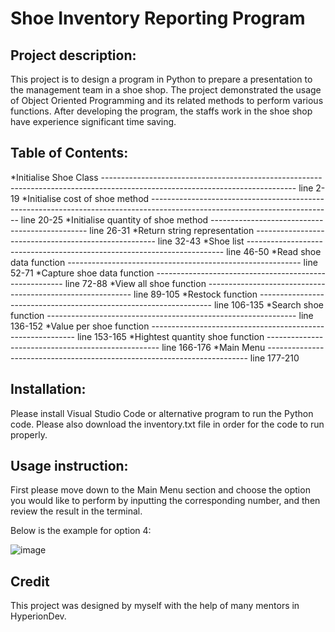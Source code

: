 # Shoe Inventory Reporting Program

## Project description:

This project is to design a program in Python to prepare a presentation to the management team in a shoe shop.
The project demonstrated the usage of Object Oriented Programming and its related methods to perform various functions.
After developing the program, the staffs work in the shoe shop have experience significant time saving.

## Table of Contents:

*Initialise Shoe Class  ------------------------------------------------------------------------------------------------------------------------------ line 2-19
*Initialise cost of shoe method ---------------------------------------------------------------------------------------------------------------------------  line 20-25
*Initialise quantity of shoe method -----------------------------------------------  line 26-31
*Return string representation -----------------------------------------------------  line 32-43
*Shoe list ------------------------------------------------------------------------  line 46-50
*Read shoe data function ----------------------------------------------------------  line 52-71
*Capture shoe data function -------------------------------------------------------  line 72-88
*View all shoe function -----------------------------------------------------------  line 89-105
*Restock function ------------------------------------------------------------------ line 106-135
*Search shoe function -------------------------------------------------------------- line 136-152
*Value per shoe function ----------------------------------------------------------- line 153-165
*Hightest quantity shoe function --------------------------------------------------- line 166-176
*Main Menu ------------------------------------------------------------------------- line 177-210

## Installation:
Please install Visual Studio Code or alternative program to run the Python code.
Please also download the inventory.txt file in order for the code to run properly.

## Usage instruction:
First please move down to the Main Menu section and choose the option you would like to perform by inputting the corresponding number,
and then review the result in the terminal.

Below is the example for option 4:

![image](https://user-images.githubusercontent.com/118776194/212059486-bcb8bbeb-463c-41d4-aa0f-a2a9d7b3d309.png)

## Credit
This project was designed by myself with the help of many mentors in HyperionDev. 

